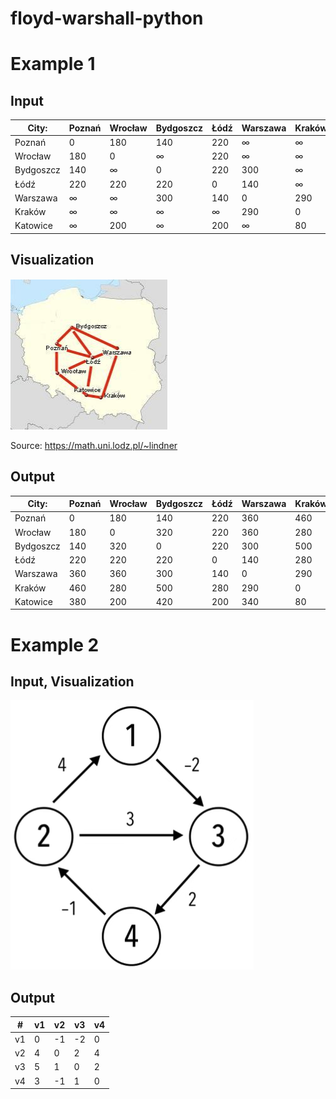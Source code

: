 # floyd-warshall-python

# Example 1

## Input
| City:     | Poznań | Wrocław | Bydgoszcz  | Łódź | Warszawa | Kraków | Katowice |
| --------- | ------ | ------- | ---------- | ---- | ---------| ------ | -------- |
| Poznań    | 0      | 180     | 140        | 220  | ∞        | ∞      | ∞        |
| Wrocław   | 180    | 0       | ∞          | 220  | ∞        | ∞      | 200      |
| Bydgoszcz | 140    | ∞       | 0          | 220  | 300      | ∞      | ∞        |
| Łódź      | 220    | 220     | 220        | 0    | 140      | ∞      | 200      |
| Warszawa  | ∞      | ∞       | 300        | 140  | 0        | 290    | ∞        |
| Kraków    | ∞      | ∞       | ∞          | ∞    | 290      | 0      | 80       |
| Katowice  | ∞      | 200     | ∞          | 200  | ∞        | 80     | 0        |

## Visualization
![Graph 1 visualization](graphs/graph_1.png)

Source: https://math.uni.lodz.pl/~lindner

## Output
| City:     | Poznań | Wrocław | Bydgoszcz  | Łódź | Warszawa | Kraków | Katowice |
| --------- | ------ | ------- | ---------- | ---- | ---------| ------ | -------- |
| Poznań    | 0      | 180     | 140        | 220  | 360      | 460    | 380      |
| Wrocław   | 180    | 0       | 320        | 220  | 360      | 280    | 200      |
| Bydgoszcz | 140    | 320     | 0          | 220  | 300      | 500    | 420      |
| Łódź      | 220    | 220     | 220        | 0    | 140      | 280    | 200      |
| Warszawa  | 360    | 360     | 300        | 140  | 0        | 290    | 340      |
| Kraków    | 460    | 280     | 500        | 280  | 290      | 0      | 80       |
| Katowice  | 380    | 200     | 420        | 200  | 340      | 80     | 0        |

# Example 2

## Input, Visualization
![Graph 2 visualization](graphs/graph_2.png)

## Output

| #   | v1  | v2  | v3  | v4  |
|-----|-----|-----|-----|-----|
| v1  | 0   | -1  | -2  | 0   |   
| v2  | 4   | 0   | 2   | 4   |  
| v3  | 5   | 1   | 0   | 2   | 
| v4  | 3   | -1  | 1   | 0   |